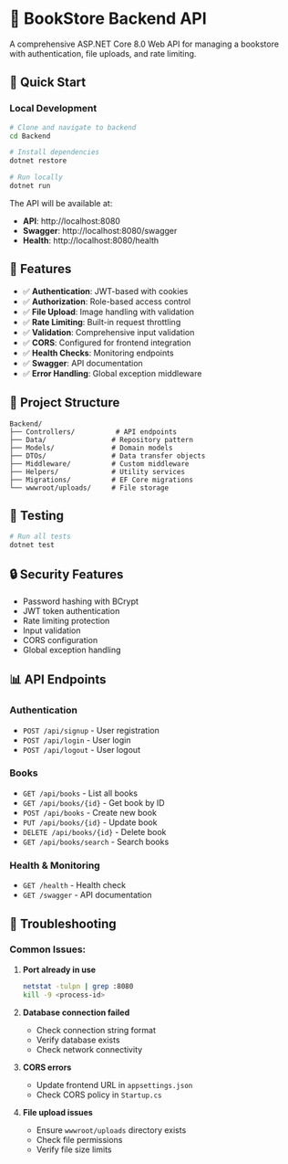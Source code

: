 # 📱 BookStore Backend API

A comprehensive ASP.NET Core 8.0 Web API for managing a bookstore with
authentication, file uploads, and rate limiting.

## 🚀 Quick Start

### Local Development

```bash
# Clone and navigate to backend
cd Backend

# Install dependencies
dotnet restore

# Run locally
dotnet run
```

The API will be available at:

-  **API**: http://localhost:8080
-  **Swagger**: http://localhost:8080/swagger
-  **Health**: http://localhost:8080/health

## 🔧 Features

-  ✅ **Authentication**: JWT-based with cookies
-  ✅ **Authorization**: Role-based access control
-  ✅ **File Upload**: Image handling with validation
-  ✅ **Rate Limiting**: Built-in request throttling
-  ✅ **Validation**: Comprehensive input validation
-  ✅ **CORS**: Configured for frontend integration
-  ✅ **Health Checks**: Monitoring endpoints
-  ✅ **Swagger**: API documentation
-  ✅ **Error Handling**: Global exception middleware

## 📁 Project Structure

```
Backend/
├── Controllers/          # API endpoints
├── Data/                # Repository pattern
├── Models/              # Domain models
├── DTOs/                # Data transfer objects
├── Middleware/          # Custom middleware
├── Helpers/             # Utility services
├── Migrations/          # EF Core migrations
└── wwwroot/uploads/     # File storage
```

## 🧪 Testing

```bash
# Run all tests
dotnet test

```

## 🔒 Security Features

-  Password hashing with BCrypt
-  JWT token authentication
-  Rate limiting protection
-  Input validation
-  CORS configuration
-  Global exception handling

## 📊 API Endpoints

### Authentication

-  `POST /api/signup` - User registration
-  `POST /api/login` - User login
-  `POST /api/logout` - User logout

### Books

-  `GET /api/books` - List all books
-  `GET /api/books/{id}` - Get book by ID
-  `POST /api/books` - Create new book
-  `PUT /api/books/{id}` - Update book
-  `DELETE /api/books/{id}` - Delete book
-  `GET /api/books/search` - Search books

### Health & Monitoring

-  `GET /health` - Health check
-  `GET /swagger` - API documentation

## 🚨 Troubleshooting

### Common Issues:

1. **Port already in use**

   ```bash
   netstat -tulpn | grep :8080
   kill -9 <process-id>
   ```

2. **Database connection failed**

   -  Check connection string format
   -  Verify database exists
   -  Check network connectivity

3. **CORS errors**

   -  Update frontend URL in `appsettings.json`
   -  Check CORS policy in `Startup.cs`

4. **File upload issues**
   -  Ensure `wwwroot/uploads` directory exists
   -  Check file permissions
   -  Verify file size limits
